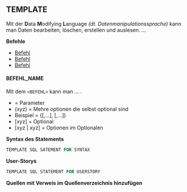 ## TEMPLATE
Mit der **D**ata **M**odifying **L**anguage *(dt. Datenmanipulationssprache)* kann man Daten bearbeiten, löschen, erstellen und auslesen. ...

**Befehle**

- [Befehl](#Befehl)
- [Befehl](#Befehl)
- [Befehl](#Befehl)

#### BEFEHL_NAME
Mit dem `<BEFEHL>` kann man ... .

- <xyz> = Parameter
- (xyz) = Mehre optionen die selbst optional sind
- Beispiel = (<xyz>[,...], <zyx>[,...])
- [xyz] = Optional
- [xyz | xyz] = Optionen im Optionalen

**Syntax des Statements**
```sql
TEMPLATE SQL SATEMENT FOR SYNTAX
```
**User-Storys**
```sql
TEMPLATE SQL STATEMENT FOR USERSTORY
```

**Quellen mit Verweis im Quellenverzeichnis hinzufügen**
